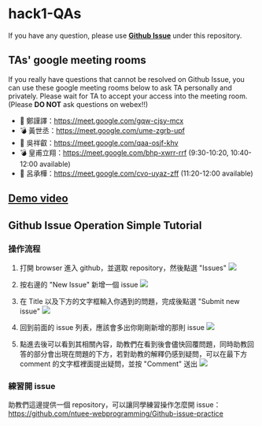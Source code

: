 # hack1-QAs
If you have any question, please use [**Github Issue**](https://github.com/ntuee-webprogramming/hack1-QAs/issues) under this repository.

## TAs' google meeting rooms
If you really have questions that cannot be resolved on Github Issue, you can use these google meeting rooms below to ask TA personally and privately. Please wait for TA to accept your access into the meeting room.
(Please **DO NOT** ask questions on webex!!)

* 🚩  鄭謹譯：https://meet.google.com/gqw-cjsy-mcx
* 💣  黃世丞：https://meet.google.com/ume-zgrb-upf
* 🚩  吳祥叡：https://meet.google.com/qaa-osjf-khv
* 💣  皇甫立翔：https://meet.google.com/bhp-xwrr-rrf  (9:30-10:20, 10:40-12:00 available)
* 🚩  呂承樺：https://meet.google.com/cvo-uyaz-zff  (11:20-12:00 available)

## [Demo video](https://youtu.be/mDx4bi-rA-Q)
## Github Issue Operation Simple Tutorial
### 操作流程

1. 打開 browser 進入 github，並選取 repository，然後點選 "Issues"
![](https://i.imgur.com/WkT8pUv.png)

2. 按右邊的 "New Issue" 新增一個 issue
![](https://i.imgur.com/R16yot6.png)

3. 在 Title 以及下方的文字框輸入你遇到的問題，完成後點選 "Submit new issue"
![](https://i.imgur.com/jnlUDqm.png)

4. 回到前面的 issue 列表，應該會多出你剛剛新增的那則 issue
![](https://i.imgur.com/P4yNvcW.png)

5. 點進去後可以看到其相關內容，助教們在看到後會儘快回覆問題，同時助教回答的部分會出現在問題的下方，若對助教的解釋仍感到疑問，可以在最下方 comment 的文字框裡面提出疑問，並按 "Comment" 送出
![](https://i.imgur.com/ZODFKwC.png)


### 練習開 issue

助教們這邊提供一個 repository，可以讓同學練習操作怎麼開 issue：
https://github.com/ntuee-webprogramming/Github-issue-practice

